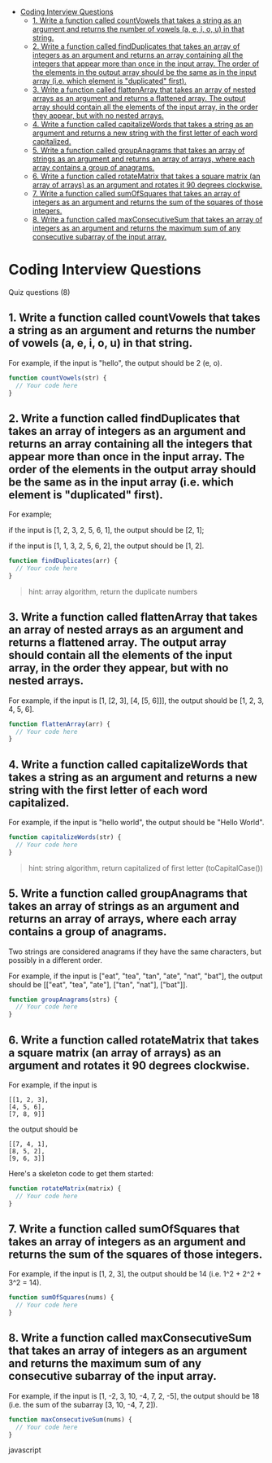 - [Coding Interview Questions](#coding-interview-questions)
  - [1. Write a function called countVowels that takes a string as an argument and returns the number of vowels (a, e, i, o, u) in that string.](#1-write-a-function-called-countvowels-that-takes-a-string-as-an-argument-and-returns-the-number-of-vowels-a-e-i-o-u-in-that-string)
  - [2. Write a function called findDuplicates that takes an array of integers as an argument and returns an array containing all the integers that appear more than once in the input array. The order of the elements in the output array should be the same as in the input array (i.e. which element is "duplicated" first).](#2-write-a-function-called-findduplicates-that-takes-an-array-of-integers-as-an-argument-and-returns-an-array-containing-all-the-integers-that-appear-more-than-once-in-the-input-array-the-order-of-the-elements-in-the-output-array-should-be-the-same-as-in-the-input-array-ie-which-element-is-duplicated-first)
  - [3. Write a function called flattenArray that takes an array of nested arrays as an argument and returns a flattened array. The output array should contain all the elements of the input array, in the order they appear, but with no nested arrays.](#3-write-a-function-called-flattenarray-that-takes-an-array-of-nested-arrays-as-an-argument-and-returns-a-flattened-array-the-output-array-should-contain-all-the-elements-of-the-input-array-in-the-order-they-appear-but-with-no-nested-arrays)
  - [4. Write a function called capitalizeWords that takes a string as an argument and returns a new string with the first letter of each word capitalized.](#4-write-a-function-called-capitalizewords-that-takes-a-string-as-an-argument-and-returns-a-new-string-with-the-first-letter-of-each-word-capitalized)
  - [5. Write a function called groupAnagrams that takes an array of strings as an argument and returns an array of arrays, where each array contains a group of anagrams.](#5-write-a-function-called-groupanagrams-that-takes-an-array-of-strings-as-an-argument-and-returns-an-array-of-arrays-where-each-array-contains-a-group-of-anagrams)
  - [6. Write a function called rotateMatrix that takes a square matrix (an array of arrays) as an argument and rotates it 90 degrees clockwise.](#6-write-a-function-called-rotatematrix-that-takes-a-square-matrix-an-array-of-arrays-as-an-argument-and-rotates-it-90-degrees-clockwise)
  - [7. Write a function called sumOfSquares that takes an array of integers as an argument and returns the sum of the squares of those integers.](#7-write-a-function-called-sumofsquares-that-takes-an-array-of-integers-as-an-argument-and-returns-the-sum-of-the-squares-of-those-integers)
  - [8. Write a function called maxConsecutiveSum that takes an array of integers as an argument and returns the maximum sum of any consecutive subarray of the input array.](#8-write-a-function-called-maxconsecutivesum-that-takes-an-array-of-integers-as-an-argument-and-returns-the-maximum-sum-of-any-consecutive-subarray-of-the-input-array)

# Coding Interview Questions

Quiz questions (8)

## 1. Write a function called countVowels that takes a string as an argument and returns the number of vowels (a, e, i, o, u) in that string.

For example, if the input is "hello", the output should be 2 (e, o).

```javascript
function countVowels(str) {
  // Your code here
}
```

## 2. Write a function called findDuplicates that takes an array of integers as an argument and returns an array containing all the integers that appear more than once in the input array. The order of the elements in the output array should be the same as in the input array (i.e. which element is "duplicated" first).

For example;

if the input is [1, 2, 3, 2, 5, 6, 1], the output should be [2, 1];

if the input is [1, 1, 3, 2, 5, 6, 2], the output should be [1, 2].

```javascript
function findDuplicates(arr) {
  // Your code here
}
```

> hint: array algorithm, return the duplicate numbers

## 3. Write a function called flattenArray that takes an array of nested arrays as an argument and returns a flattened array. The output array should contain all the elements of the input array, in the order they appear, but with no nested arrays.

For example, if the input is [1, [2, 3], [4, [5, 6]]], the output should be [1, 2, 3, 4, 5, 6].

```javascript
function flattenArray(arr) {
  // Your code here
}
```

## 4. Write a function called capitalizeWords that takes a string as an argument and returns a new string with the first letter of each word capitalized.

For example, if the input is "hello world", the output should be "Hello World".

```javascript
function capitalizeWords(str) {
  // Your code here
}
```

> hint: string algorithm, return capitalized of first letter (toCapitalCase())

## 5. Write a function called groupAnagrams that takes an array of strings as an argument and returns an array of arrays, where each array contains a group of anagrams.

Two strings are considered anagrams if they have the same characters, but possibly in a different order.

For example, if the input is ["eat", "tea", "tan", "ate", "nat", "bat"], the output should be [["eat", "tea", "ate"], ["tan", "nat"], ["bat"]].

```javascript
function groupAnagrams(strs) {
  // Your code here
}
```

## 6. Write a function called rotateMatrix that takes a square matrix (an array of arrays) as an argument and rotates it 90 degrees clockwise.

For example, if the input is
```
[[1, 2, 3],
[4, 5, 6],
[7, 8, 9]]
```

the output should be
```
[[7, 4, 1],
[8, 5, 2],
[9, 6, 3]]
```

Here's a skeleton code to get them started:

```javascript
function rotateMatrix(matrix) {
  // Your code here
}
```

## 7. Write a function called sumOfSquares that takes an array of integers as an argument and returns the sum of the squares of those integers.

For example, if the input is [1, 2, 3], the output should be 14 (i.e. 1^2 + 2^2 + 3^2 = 14).

```javascript
function sumOfSquares(nums) {
  // Your code here
}
```

## 8. Write a function called maxConsecutiveSum that takes an array of integers as an argument and returns the maximum sum of any consecutive subarray of the input array.

For example, if the input is [1, -2, 3, 10, -4, 7, 2, -5], the output should be 18 (i.e. the sum of the subarray [3, 10, -4, 7, 2]).

```javascript
function maxConsecutiveSum(nums) {
  // Your code here
}
```

javascript